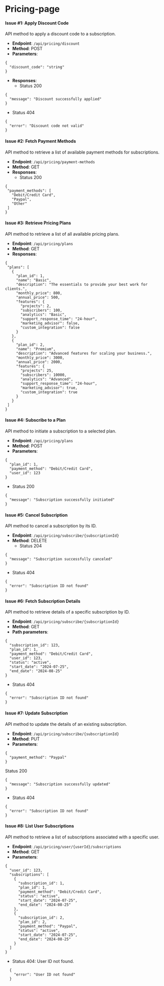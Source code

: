 # Pricing-page

#### Issue #1: Apply Discount Code
 API method to apply a discount code to a subscription.
- **Endpoint**: `/api/pricing/discount`
- **Method**: POST
- **Parameters**:
  
```
{
  "discount_code": "string"
}
```
- **Responses**:
  - Status 200
```
{
  "message": "Discount successfully applied"
}

```
  - Status 404
```
{
  "error": "Discount code not valid"
}

```

#### Issue #2: Fetch Payment Methods
 API method to retrieve a list of available payment methods for subscriptions.
- **Endpoint**: `/api/pricing/payment-methods`
- **Method**: GET
- **Responses**:
  - Status 200
 ```
{
  "payment_methods": [
    "Debit/Credit Card",
    "Paypal",
    "Other"
  ]
}
```

#### Issue #3: Retrieve Pricing Plans
 API method to retrieve a list of all available pricing plans.
- **Endpoint**: `/api/pricing/plans`
- **Method**: GET
- **Responses**:
 ```
{
  "plans": [
    {
      "plan_id": 1,
      "name": "Basic",
      "description": "The essentials to provide your best work for clients.",
      "monthly_price": 800,
      "annual_price": 500,
      "features": {
        "projects": 2,
        "subscribers": 100,
        "analytics": "Basic",
        "support_response_time": "24-hour",
        "marketing_advisor": false,
        "custom_integration": false
      }
    },
    {
      "plan_id": 2,
      "name": "Premium",
      "description": "Advanced features for scaling your business.",
      "monthly_price": 3000,
      "annual_price": 2000,
      "features": {
        "projects": 25,
        "subscribers": 10000,
        "analytics": "Advanced",
        "support_response_time": "24-hour",
        "marketing_advisor": true,
        "custom_integration": true
      }
    }
  ]
}
```

#### Issue #4: Subscribe to a Plan
API method to initiate a subscription to a selected plan.
- **Endpoint**: `/api/pricing/plans`
- **Method**: POST
- **Parameters**:
```
{
  "plan_id": 1,
  "payment_method": "Debit/Credit Card",
  "user_id": 123
}
```
  - Status 200
```
{
  "message": "Subscription successfully initiated"
}
```

#### Issue #5: Cancel Subscription
API method to cancel a subscription by its ID.
- **Endpoint**: `/api/pricing/subscribe/{subscriptionId}`
- **Method**: DELETE
  - Status 204
```
{
  "message": "Subscription successfully canceled"
}
```
  - Status 404
```
{
  "error": "Subscription ID not found"
}
```
    

#### Issue #6: Fetch Subscription Details
 API method to retrieve details of a specific subscription by ID.
- **Endpoint**: `/api/pricing/subscribe/{subscriptionId}`
- **Method**: GET
- **Path parameters**:
```
{
  "subscription_id": 123,
  "plan_id": 1,
  "payment_method": "Debit/Credit Card",
  "user_id": 123,
  "status": "active",
  "start_date": "2024-07-25",
  "end_date": "2024-08-25"
}
```
  - Status 404
```
{
  "error": "Subscription ID not found"
}
```

#### Issue #7: Update Subscription
API method to update the details of an existing subscription.
- **Endpoint**: `/api/pricing/subscribe/{subscriptionId}`
- **Method**: PUT
- **Parameters**:
```
{
  "payment_method": "Paypal"
}
```
Status 200
```
{
  "message": "Subscription successfully updated"
}
```
  - Status 404
```
{
  "error": "Subscription ID not found"
}
```

#### Issue #8: List User Subscriptions
API method to retrieve a list of subscriptions associated with a specific user.
- **Endpoint**: `/api/pricing/user/{userId}/subscriptions`
- **Method**: GET
- **Parameters**:
```
{
  "user_id": 123,
  "subscriptions": [
    {
      "subscription_id": 1,
      "plan_id": 1,
      "payment_method": "Debit/Credit Card",
      "status": "active",
      "start_date": "2024-07-25",
      "end_date": "2024-08-25"
    },
    {
      "subscription_id": 2,
      "plan_id": 2,
      "payment_method": "Paypal",
      "status": "active",
      "start_date": "2024-07-25",
      "end_date": "2024-08-25"
    }
  ]
}
```

  - Status 404: User ID not found.
```
  {
    "error": "User ID not found"
  }
```

